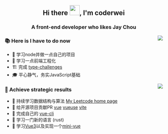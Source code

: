 <h2 align="center">Hi there <img src="https://cdn.jsdelivr.net/gh/dmego/images/img/Hi.gif" height="32" />, I'm coderwei</h2> 
<h3 align="center">A front-end developer who likes Jay Chou</h3>

<img align="right" src="https://github-readme-stats-sigma-five.vercel.app/api?username=coderwei99&count_private=true&show_icons=true&theme=radical"></img>

### :books: Here is I have to do now

* 🌱 学习node并做一点自己的项目
* 🌱 学习一点前端工程化
* 🏗️ 完成 [type-challenges](https://github.com/type-challenges/type-challenges)
* 🎓 平心静气，务实JavaScript基础


<img align="right" src="https://github-readme-stats-sigma-five.vercel.app/api/top-langs/?username=coderwei99&hide=html&layout=compact"></img>


### :triangular_flag_on_post: Achieve strategic results

* 🥇 持续学习数据结构与算法 [My Leetcode home page](https://leetcode.cn/u/coderwei99/)
* 🥈 给开源项目贡献PR [vue](https://github.com/vuejs/core)  [vueuse](https://github.com/vueuse/vueuse)  [vite](https://github.com/vitejs/vite)
* 🥉 完成自己的 [vue-cli](https://github.com/coderwei99/my-cli)
* 📝 学习一门新的语言 (rust)
* 🧐 学习[Vue3](https://staging-cn.vuejs.org/)以及实现一个[mini-vue](https://github.com/coderwei99/VUE-NEXT-3)

